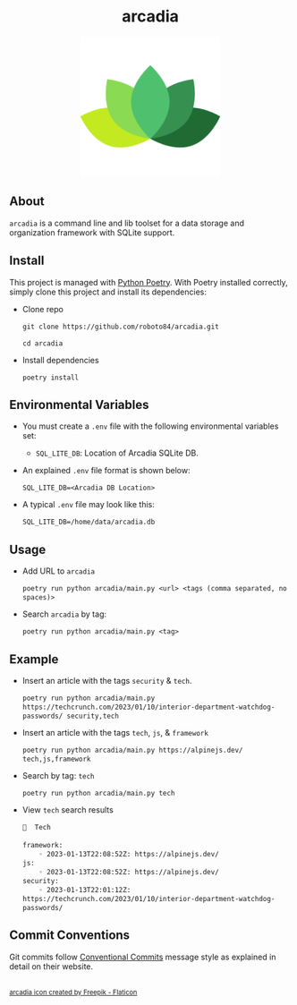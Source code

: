 <h1 align="center">arcadia</h1>

<div align="center">
	<img src="assets/arcadia.png" width="250" title="arcadia logo">
</div>

## About
`arcadia` is a command line and lib toolset for a data storage and organization framework with SQLite support.

## Install
This project is managed with [Python Poetry](https://github.com/python-poetry/poetry). With Poetry installed correctly, simply clone this project and install its dependencies:

- Clone repo
    ```
    git clone https://github.com/roboto84/arcadia.git
    ```
    ```
    cd arcadia
    ```
- Install dependencies
    ```
    poetry install
    ```
## Environmental Variables
- You must create a `.env` file with the following environmental variables set:
    - `SQL_LITE_DB`: Location of Arcadia SQLite DB.

- An explained `.env` file format is shown below:
    ```
    SQL_LITE_DB=<Arcadia DB Location>
    ```

- A typical `.env` file may look like this:
    ```
    SQL_LITE_DB=/home/data/arcadia.db
    ```

## Usage
- Add URL to `arcadia`
    ```
    poetry run python arcadia/main.py <url> <tags (comma separated, no spaces)>
    ```
- Search `arcadia` by tag:
    ```
    poetry run python arcadia/main.py <tag>
    ```

## Example
- Insert an article with the tags `security` & `tech`.
    ```
    poetry run python arcadia/main.py https://techcrunch.com/2023/01/10/interior-department-watchdog-passwords/ security,tech
    ```
- Insert an article with the tags `tech`, `js`, & `framework`
    ```
    poetry run python arcadia/main.py https://alpinejs.dev/ tech,js,framework
    ```
- Search by tag: `tech`
    ```
    poetry run python arcadia/main.py tech
    ```
- View `tech` search results
    ```
    🌿  Tech

    framework:
        ◦ 2023-01-13T22:08:52Z: https://alpinejs.dev/
    js:
        ◦ 2023-01-13T22:08:52Z: https://alpinejs.dev/
    security:
        ◦ 2023-01-13T22:01:12Z: https://techcrunch.com/2023/01/10/interior-department-watchdog-passwords/
    ```

## Commit Conventions
Git commits follow [Conventional Commits](https://www.conventionalcommits.org) message style as explained in detail on their website.

<br/>
<sup>
    <a href="https://www.flaticon.com/free-icons/leaf" title="leaf icons">
        arcadia icon created by Freepik - Flaticon
    </a>
</sup>
